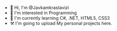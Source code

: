 - 👋 Hi, I'm @Javkamkrastavizi
- 👀 I'm interested in Programming
- 🌱 I'm currently learning C#, .NET, HTML5, CSS3
- ⚒️ I'm going to upload My personal projects here.
